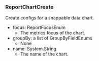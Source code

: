 ### ReportChartCreate
Create configs for a snappable data chart.

- focus: ReportFocusEnum
  - The metrics focus of the chart.
- groupBy: a list of GroupByFieldEnums
  - None
- name: System.String
  - The name of the chart.
